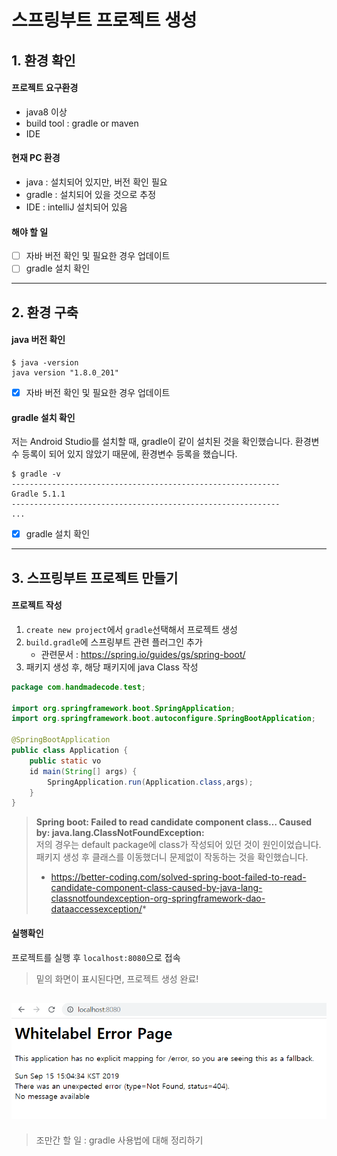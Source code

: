 # 스프링부트 프로젝트 생성

## 1. 환경 확인
#### 프로젝트 요구환경
* java8 이상
* build tool : gradle or maven
* IDE

#### 현재 PC 환경
* java : 설치되어 있지만, 버전 확인 필요 
* gradle : 설치되어 있을 것으로 추정
* IDE : intelliJ 설치되어 있음

#### 해야 할 일
- [ ] 자바 버전 확인 및 필요한 경우 업데이트
- [ ] gradle 설치 확인

----
## 2. 환경 구축
#### java 버전 확인
```shell
$ java -version
java version "1.8.0_201"
```
- [x] 자바 버전 확인 및 필요한 경우 업데이트

#### gradle 설치 확인
저는 Android Studio를 설치할 때, gradle이 같이 설치된 것을 확인했습니다. 환경변수 등록이 되어 있지 않았기 때문에, 환경변수 등록을 했습니다. 
```shell
$ gradle -v
------------------------------------------------------------
Gradle 5.1.1
------------------------------------------------------------
...
```
- [x] gradle 설치 확인
---
## 3. 스프링부트 프로젝트 만들기
#### 프로젝트 작성
1. `create new project`에서 `gradle`선택해서 프로젝트 생성
2. `build.gradle`에 스프링부트 관련 플러그인 추가
    * 관련문서 : https://spring.io/guides/gs/spring-boot/
3. 패키지 생성 후, 해당 패키지에 java Class 작성
```java
package com.handmadecode.test;

import org.springframework.boot.SpringApplication;
import org.springframework.boot.autoconfigure.SpringBootApplication;

@SpringBootApplication
public class Application {
    public static vo
    id main(String[] args) {
        SpringApplication.run(Application.class,args);
    }
}
```
> **Spring boot: Failed to read candidate component class… Caused by: java.lang.ClassNotFoundException:**</br>
> 저의 경우는 default package에 class가 작성되어 있던 것이 원인이었습니다. 패키지 생성 후 클래스를 이동했더니 문제없이 작동하는 것을 확인했습니다.</br>
> * https://better-coding.com/solved-spring-boot-failed-to-read-candidate-component-class-caused-by-java-lang-classnotfoundexception-org-springframework-dao-dataaccessexception/*


#### 실행확인
프로젝트를 실행 후 `localhost:8080`으로 접속
> 밑의 화면이 표시된다면, 프로젝트 생성 완료!

![spring-boot-pj-start](/.img/spring-boot-start.PNG)
---
> 조만간 할 일 : gradle 사용법에 대해 정리하기

